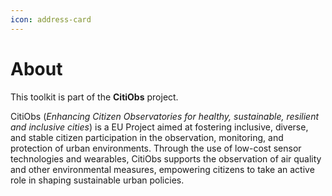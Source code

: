 ```yaml
---
icon: address-card
---
```


# About

This toolkit is part of the **CitiObs** project.

CitiObs (_Enhancing Citizen Observatories for healthy, sustainable, resilient and inclusive cities_) is a EU Project aimed at fostering inclusive, diverse, and stable citizen participation in the observation, monitoring, and protection of urban environments. Through the use of low-cost sensor technologies and wearables, CitiObs supports the observation of air quality and other environmental measures, empowering citizens to take an active role in shaping sustainable urban policies.
